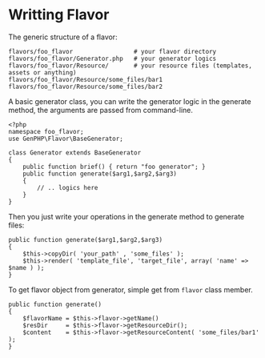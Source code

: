 Writting Flavor
================

The generic structure of a flavor:

    flavors/foo_flavor                 # your flavor directory
    flavors/foo_flavor/Generator.php   # your generator logics
    flavors/foo_flavor/Resource/       # your resource files (templates, assets or anything)
    flavors/foo_flavor/Resource/some_files/bar1
    flavors/foo_flavor/Resource/some_files/bar2

A basic generator class, you can write the generator logic in the
generate method, the arguments are passed from command-line.

    <?php
    namespace foo_flavor;
    use GenPHP\Flavor\BaseGenerator;

    class Generator extends BaseGenerator
    {
        public function brief() { return "foo generator"; }
        public function generate($arg1,$arg2,$arg3)
        {
            // .. logics here
        }
    }

Then you just write your operations in the generate method to generate files:

    public function generate($arg1,$arg2,$arg3) 
    {
        $this->copyDir( 'your_path' , 'some_files' );
        $this->render( 'template_file', 'target_file', array( 'name' => $name ) );
    }

To get flavor object from generator, simple get from `flavor` class member.

    public function generate() 
    {
        $flavorName = $this->flavor->getName()
        $resDir     = $this->flavor->getResourceDir();
        $content    = $this->flavor->getResourceContent( 'some_files/bar1' );
    }

